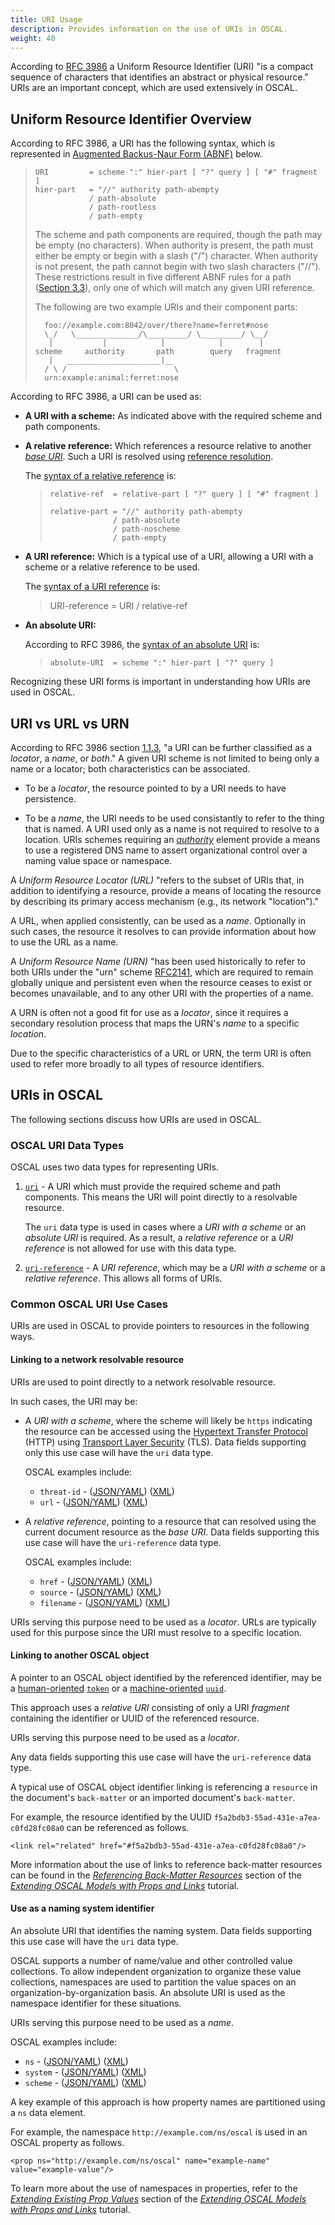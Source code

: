```yaml
---
title: URI Usage
description: Provides information on the use of URIs in OSCAL.
weight: 40
---
```


According to [RFC 3986](https://www.rfc-editor.org/rfc/rfc3986) a Uniform Resource Identifier (URI) "is a compact sequence of characters that identifies an abstract or physical resource." URIs are an important concept, which are used extensively in OSCAL.

## Uniform Resource Identifier Overview

According to RFC 3986, a URI has the following syntax, which is represented in [Augmented Backus-Naur Form (ABNF)](https://www.rfc-editor.org/rfc/rfc5234.html) below.

> ```
> URI         = scheme ":" hier-part [ "?" query ] [ "#" fragment ]
> hier-part   = "//" authority path-abempty
>             / path-absolute
>             / path-rootless
>             / path-empty
> ```
> 
>   The scheme and path components are required, though the path may be empty (no characters).  When authority is present, the path must either be empty or begin with a slash ("/") character.  When authority is not present, the path cannot begin with two slash characters ("//").  These restrictions result in five different ABNF rules for a path ([Section 3.3](https://www.rfc-editor.org/rfc/rfc3986#section-3.3)), only one of which will match any given URI reference.
>
>   The following are two example URIs and their component parts:
>
> ```
>   foo://example.com:8042/over/there?name=ferret#nose
>   \_/   \______________/\_________/ \_________/ \__/
>    |           |            |            |        |
> scheme     authority       path        query   fragment
>    |   _____________________|__
>   / \ /                        \
>   urn:example:animal:ferret:nose
> ```

According to RFC 3986, a URI can be used as:

- **A URI with a scheme:** As indicated above with the required scheme and path components.
- **A relative reference:** Which references a resource relative to another *[base URI](https://www.rfc-editor.org/rfc/rfc3986#section-5.1)*. Such a URI is resolved using [reference resolution](https://www.rfc-editor.org/rfc/rfc3986#section-5).

  The [syntax of a relative reference](https://www.rfc-editor.org/rfc/rfc3986#section-4.2) is:

  > ```
  > relative-ref  = relative-part [ "?" query ] [ "#" fragment ]
  >
  > relative-part = "//" authority path-abempty
  >               / path-absolute
  >               / path-noscheme
  >               / path-empty
  > ```

- **A URI reference:** Which is a typical use of a URI, allowing a URI with a scheme or a relative reference to be used.

  The [syntax of a URI reference](https://www.rfc-editor.org/rfc/rfc3986#section-4.1) is:

  > URI-reference = URI / relative-ref

- **An absolute URI:**

  According to RFC 3986, the [syntax of an absolute URI](https://www.rfc-editor.org/rfc/rfc3986#section-4.3) is:

  > ```
  > absolute-URI  = scheme ":" hier-part [ "?" query ]
  > ```

Recognizing these URI forms is important in understanding how URIs are used in OSCAL.

## URI vs URL vs URN

According to RFC 3986 section [1.1.3](https://www.rfc-editor.org/rfc/rfc3986#section-1.1.3), "a URI can be further classified as a *locator*, a *name*, or *both*." A given URI scheme is not limited to being only a name or a locator; both characteristics can be associated.

- To be a *locator*, the resource pointed to by a URI needs to have persistence.

- To be a *name*, the URI needs to be used consistantly to refer to the thing that is named. A URI used only as a name is not required to resolve to a location. URIs schemes requiring an [*authority*](https://www.rfc-editor.org/rfc/rfc3986#section-3.2) element provide a means to use a registered DNS name to assert organizational control over a naming value space or namespace.

A *Uniform Resource Locator (URL)* "refers to the subset of URIs that, in addition to identifying a resource, provide a means of locating the resource by describing its primary access mechanism (e.g., its network "location")."

A URL, when applied consistently, can be used as a *name*. Optionally in such cases, the resource it resolves to can provide information about how to use the URL as a name.

A *Uniform Resource Name (URN)* "has been used historically to refer to both URIs under the "urn" scheme [RFC2141](https://www.rfc-editor.org/rfc/rfc2141), which are required to remain globally unique and persistent even when the resource ceases to exist or becomes unavailable, and to any other URI with the properties of a name.

A URN is often not a good fit for use as a *locator*, since it requires a secondary resolution process that maps the URN's *name* to a specific *location*.

Due to the specific characteristics of a URL or URN, the term URI is often used to refer more broadly to all types of resource identifiers.

## URIs in OSCAL

The following sections discuss how URIs are used in OSCAL.

### OSCAL URI Data Types

OSCAL uses two data types for representing URIs.

1. [`uri`](/reference/datatypes/#uri) - A URI which must provide the required scheme and path components. This means the URI will point directly to a resolvable resource.

   The `uri` data type is used in cases where a *URI with a scheme* or an *absolute URI* is required.  As a result, a *relative reference* or a *URI reference* is not allowed for use with this data type.

2. [`uri-reference`](/reference/datatypes/#uri-reference) - A *URI reference*, which may be a *URI with a scheme* or a *relative reference*. This allows all forms of URIs.

### Common OSCAL URI Use Cases

URIs are used in OSCAL to provide pointers to resources in the following ways.

#### Linking to a network resolvable resource

URIs are used to point directly to a network resolvable resource.

In such cases, the URI may be:

- A *URI with a scheme*, where the scheme will likely be `https` indicating the resource can be accessed using the [Hypertext Transfer Protocol](https://www.rfc-editor.org/rfc/rfc2616.html) (HTTP) using [Transport Layer Security](https://www.rfc-editor.org/rfc/rfc8446) (TLS). Data fields supporting only this use case will have the `uri` data type.

   OSCAL examples include:

   - `threat-id` - ([JSON/YAML](/reference/latest/complete/json-index/#/threat-id)) ([XML](/reference/latest/complete/xml-index/#/@threat-id))
   - `url` - ([JSON/YAML](/reference/latest/complete/json-index/#/url)) ([XML](/reference/latest/complete/xml-index/#/urls))

- A *relative reference*, pointing to a resource that can resolved using the current document resource as the *base URI*. Data fields supporting this use case will have the `uri-reference` data type.

   OSCAL examples include:

   - `href` - ([JSON/YAML](/reference/latest/complete/json-index/#/href)) ([XML](/reference/latest/complete/xml-index/#/@href))
   - `source` - ([JSON/YAML](/reference/latest/complete/json-index/#/source)) ([XML](/reference/latest/complete/xml-index/#/@source))
   - `filename` - ([JSON/YAML](/reference/latest/complete/json-index/#/filename)) ([XML](/reference/latest/complete/xml-index/#/@filename))

URIs serving this purpose need to be used as a *locator*. URLs are typically used for this purpose since the URI must resolve to a specific location.

#### Linking to another OSCAL object

A pointer to an OSCAL object identified by the referenced identifier, may be a [human-oriented](/concepts/identifier-use/#human-oriented) [`token`]() or a [machine-oriented](/concepts/identifier-use/#machine-oriented) [`uuid`](https://pages.nist.gov/OSCAL/reference/datatypes/#uuid).

This approach uses a *relative URI* consisting of only a URI *fragment* containing the identifier or UUID of the referenced resource.

URIs serving this purpose need to be used as a *locator*. 

Any data fields supporting this use case will have the `uri-reference` data type.

A typical use of OSCAL object identifier linking is referencing a `resource` in the document's `back-matter` or an imported document's `back-matter`.

For example, the resource identified by the UUID `f5a2bdb3-55ad-431e-a7ea-c0fd28fc08a0` can be referenced as follows.

```
<link rel="related" href="#f5a2bdb3-55ad-431e-a7ea-c0fd28fc08a0"/>
```

More information about the use of links to reference back-matter resources can be found in the [*Referencing Back-Matter Resources*](/learn/tutorials/general/extension/#referencing-back-matter-resources) section of the [*Extending OSCAL Models with Props and Links*](/learn/tutorials/general/extension/) tutorial.

#### Use as a naming system identifier

An absolute URI that identifies the naming system. Data fields supporting this use case will have the `uri` data type.

OSCAL supports a number of name/value and other controlled value collections. To allow independent organization to organize these value collections, namespaces are used to partition the value spaces on an organization-by-organization basis. An absolute URI is used as the namespace identifier for these situations.

URIs serving this purpose need to be used as a *name*.

OSCAL examples include:

- `ns` - ([JSON/YAML](/reference/latest/complete/json-index/#/ns)) ([XML](/reference/latest/complete/xml-index/#/@ns))
- `system` - ([JSON/YAML](/reference/latest/complete/json-index/#/system)) ([XML](/reference/latest/complete/xml-index/#/@system))
- `scheme` - ([JSON/YAML](/reference/latest/complete/json-index/#/scheme)) ([XML](/reference/latest/complete/xml-index/#/@scheme))

A key example of this approach is how property names are partitioned using a `ns` data element.

For example, the namespace `http://example.com/ns/oscal` is used in an OSCAL property as follows.

```
<prop ns="http://example.com/ns/oscal" name="example-name" value="example-value"/>
```
   
To learn more about the use of namespaces in properties, refer to the [*Extending Existing Prop Values*](/learn/tutorials/general/extension/#extending-existing-prop-values) section of the [*Extending OSCAL Models with Props and Links*](/learn/tutorials/general/extension/) tutorial.
